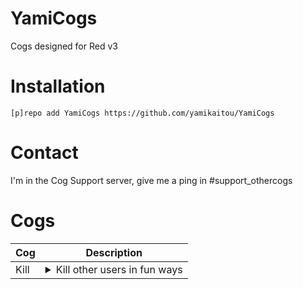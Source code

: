 # YamiCogs
Cogs designed for Red v3

# Installation
`[p]repo add YamiCogs https://github.com/yamikaitou/YamiCogs`

# Contact
I'm in the Cog Support server, give me a ping in #support_othercogs

# Cogs
| Cog | Description |
| --- | ----------- |
| Kill | <details><summary>Kill other users in fun ways</summary>Add kill methods and kill people with them! Originally made for v2 by Paddo</details>